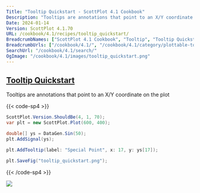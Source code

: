 ```yaml
---
Title: "Tooltip Quickstart - ScottPlot 4.1 Cookbook"
Description: "Tooltips are annotations that point to an X/Y coordinate on the plot"
Date: 2024-01-14
Version: ScottPlot 4.1.70
URL: /cookbook/4.1/recipes/tooltip_quickstart/
BreadcrumbNames: ["ScottPlot 4.1 Cookbook", "Tooltip", "Tooltip Quickstart"]
BreadcrumbUrls: ["/cookbook/4.1/", "/cookbook/4.1/category/plottable-tooltip", "/cookbook/4.1/recipes/tooltip_quickstart/"]
SearchUrl: "/cookbook/4.1/search/"
OgImage: "/cookbook/4.1/images/tooltip_quickstart.png"
---
```


<h2><a id='tooltip-quickstart' href='/cookbook/4.1/recipes/tooltip_quickstart/'>Tooltip Quickstart</a></h2>

Tooltips are annotations that point to an X/Y coordinate on the plot

{{< code-sp4 >}}

```cs
ScottPlot.Version.ShouldBe(4, 1, 70);
var plt = new ScottPlot.Plot(600, 400);

double[] ys = DataGen.Sin(50);
plt.AddSignal(ys);

plt.AddTooltip(label: "Special Point", x: 17, y: ys[17]);

plt.SaveFig("tooltip_quickstart.png");
```

{{< /code-sp4 >}}

<img src='../../images/tooltip_quickstart.png' class='d-block mx-auto my-5' />


